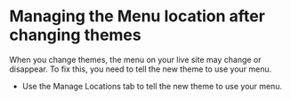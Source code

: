 # Managing the Menu location after changing themes

When you change themes, the menu on your live site may change or disappear. To fix this, you need to tell the new theme to use your menu. 

* Use the Manage Locations tab to tell the new theme to use your menu.





